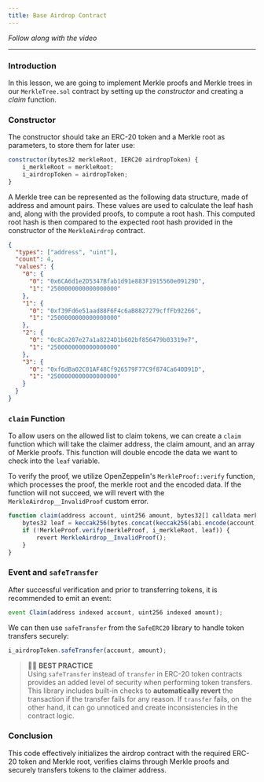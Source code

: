 ```yaml
---
title: Base Airdrop Contract
---
```


_Follow along with the video_

---

> </a>

### Introduction

In this lesson, we are going to implement Merkle proofs and Merkle trees in our `MerkleTree.sol` contract by setting up the _constructor_ and creating a _claim_ function.

### Constructor

The constructor should take an ERC-20 token and a Merkle root as parameters, to store them for later use:

```js
constructor(bytes32 merkleRoot, IERC20 airdropToken) {
    i_merkleRoot = merkleRoot;
    i_airdropToken = airdropToken;
}
```

A Merkle tree can be represented as the following data structure, made of address and amount pairs. These values are used to calculate the leaf hash and, along with the provided proofs, to compute a root hash. This computed root hash is then compared to the expected root hash provided in the constructor of the `MerkleAirdrop` contract.

```json
{
  "types": ["address", "uint"],
  "count": 4,
  "values": {
    "0": {
      "0": "0x6CA6d1e2D5347Bfab1d91e883F1915560e09129D",
      "1": "2500000000000000000"
    },
    "1": {
      "0": "0xf39Fd6e51aad88F6F4c6aB8827279cffFb92266",
      "1": "2500000000000000000"
    },
    "2": {
      "0": "0c8Ca207e27a1a8224D1b602bf856479b03319e7",
      "1": "2500000000000000000"
    },
    "3": {
      "0": "0xf6dBa02C01AF48Cf926579F77C9f874Ca640D91D",
      "1": "2500000000000000000"
    }
  }
}
```

### `claim` Function

To allow users on the allowed list to claim tokens, we can create a `claim` function which will take the claimer address, the claim amount, and an array of Merkle proofs. This function will double encode the data we want to check into the `leaf` variable.

To verify the proof, we utilize OpenZeppelin's `MerkleProof::verify` function, which processes the proof, the merkle root and the encoded data. If the function will not succeed, we will revert with the `MerkleAirdrop__InvalidProof` custom error.

```js
function claim(address account, uint256 amount, bytes32[] calldata merkleProof) external {
    bytes32 leaf = keccak256(bytes.concat(keccak256(abi.encode(account, amount))));
    if (!MerkleProof.verify(merkleProof, i_merkleRoot, leaf)) {
        revert MerkleAirdrop__InvalidProof();
    }
}
```

### Event and `safeTransfer`

After successful verification and prior to transferring tokens, it is recommended to emit an event:

```js
event Claim(address indexed account, uint256 indexed amount);
```

We can then use `safeTransfer` from the `SafeERC20` library to handle token transfers securely:

```js
i_airdropToken.safeTransfer(account, amount);
```

> 👮‍♂️ **BEST PRACTICE** <br>
> Using `safeTransfer` instead of `transfer` in ERC-20 token contracts provides an added level of security when performing token transfers. This library includes built-in checks to **automatically revert** the transaction if the transfer fails for any reason. If `transfer` fails, on the other hand, it can go unnoticed and create inconsistencies in the contract logic.

### Conclusion

This code effectively initializes the airdrop contract with the required ERC-20 token and Merkle root, verifies claims through Merkle proofs and securely transfers tokens to the claimer address.
